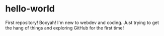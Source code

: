 # hello-world
First repository! Booyah!
I'm new to webdev and coding. Just trying to get the hang of things and exploring GitHub for the first time!
